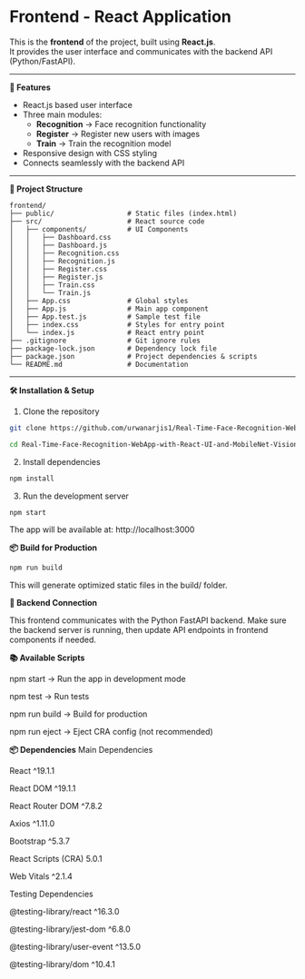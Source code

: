 # Frontend - React Application

This is the **frontend** of the project, built using **React.js**.  
It provides the user interface and communicates with the backend API (Python/FastAPI).

---

 **🚀 Features**
- React.js based user interface
- Three main modules:
  - **Recognition** → Face recognition functionality
  - **Register** → Register new users with images
  - **Train** → Train the recognition model
- Responsive design with CSS styling
- Connects seamlessly with the backend API

---

**📂 Project Structure**
~~~text
frontend/
├── public/                  # Static files (index.html)
├── src/                     # React source code
│   ├── components/          # UI Components
│   │   ├── Dashboard.css
│   │   ├── Dashboard.js
│   │   ├── Recognition.css
│   │   ├── Recognition.js
│   │   ├── Register.css
│   │   ├── Register.js
│   │   ├── Train.css
│   │   └── Train.js
│   ├── App.css              # Global styles
│   ├── App.js               # Main app component
│   ├── App.test.js          # Sample test file
│   ├── index.css            # Styles for entry point
│   └── index.js             # React entry point
├── .gitignore               # Git ignore rules
├── package-lock.json        # Dependency lock file
├── package.json             # Project dependencies & scripts
└── README.md                # Documentation
~~~

---

**🛠️ Installation & Setup**

1. Clone the repository
  ```bash 
  git clone https://github.com/urwanarjis1/Real-Time-Face-Recognition-WebApp-with-React-UI-and-MobileNet-Vision-for-Secure-Login.git
  ```
  ```bash
  cd Real-Time-Face-Recognition-WebApp-with-React-UI-and-MobileNet-Vision-for-Secure-Login/frontend
  ```

2. Install dependencies
  ```bash 
  npm install
  ```

3. Run the development server
  ```bash 
  npm start
  ```
The app will be available at: http://localhost:3000


**📦 Build for Production**
  ```bash 
  npm run build
  ```
This will generate optimized static files in the build/ folder.

**🔗 Backend Connection**

This frontend communicates with the Python FastAPI backend.
Make sure the backend server is running, then update API endpoints in frontend components if needed.

**📚 Available Scripts**

npm start → Run the app in development mode

npm test → Run tests

npm run build → Build for production

npm run eject → Eject CRA config (not recommended)

**📦 Dependencies**
Main Dependencies

React
 ^19.1.1

React DOM
 ^19.1.1

React Router DOM
 ^7.8.2

Axios
 ^1.11.0

Bootstrap
 ^5.3.7

React Scripts (CRA)
 5.0.1

Web Vitals
 ^2.1.4

Testing Dependencies

@testing-library/react
 ^16.3.0

@testing-library/jest-dom
 ^6.8.0

@testing-library/user-event
 ^13.5.0

@testing-library/dom
 ^10.4.1


